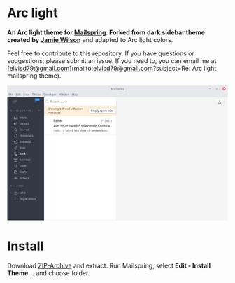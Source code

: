 # Arc light
**An Arc light theme for [Mailspring](https://getmailspring.com). Forked from dark sidebar theme created by [Jamie Wilson](http://jamiewilson.io)** and adapted to Arc light colors.

Feel free to contribute to this repository. If you have questions or suggestions, please submit an issue. If you need to, you can email me at [elvisd79@gmail.com](mailto:elvisd79@gmail.com?subject=Re: Arc light mailspring theme).


![Screenshot](screenshot/custom-theme.png)


# Install
Download [ZIP-Archive](https://github.com/elvisd/mailspring-theme-arc-light/Archive/master.zip) and extract. Run Mailspring, select **Edit - Install Theme...** and choose folder.
